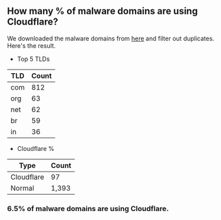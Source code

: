 ## How many % of malware domains are using Cloudflare?


We downloaded the malware domains from [here](https://urlhaus.abuse.ch) and filter out duplicates.
Here's the result.


[//]: # (start replacement)


- Top 5 TLDs

| TLD | Count |
| --- | --- |
| com | 812 |
| org | 63 |
| net | 62 |
| br | 59 |
| in | 36 |


- Cloudflare %

| Type | Count |
| --- | --- |
| Cloudflare | 97 |
| Normal | 1,393 |


### 6.5% of malware domains are using Cloudflare.
